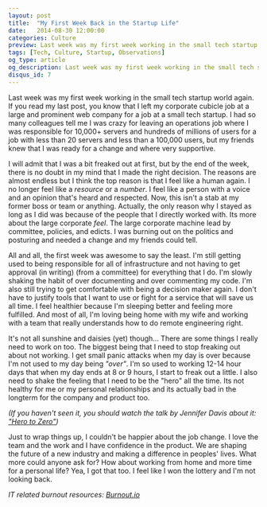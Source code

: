 ```yaml
---
layout: post
title:  "My First Week Back in the Startup Life"
date:   2014-08-30 12:00:00
categories: Culture
preview: Last week was my first week working in the small tech startup world again. If you read my last post, you know that I left my corporate cubicle job at a large and prominent web company for a job at a small tech startup
tags: [Tech, Culture, Startup, Observations]
og_type: article
og_description: Last week was my first week working in the small tech startup world again. If you read my last post, you know that I left my corporate cubicle job at a large and prominent web company for a job at a small tech startup.
disqus_id: 7
---
```


Last week was my first week working in the small tech startup world again. If you read my last post, you know that I left my corporate cubicle job at a large and prominent web company for a job at a small tech startup. I had so many colleagues tell me I was crazy for leaving an operations job where I was responsible for 10,000+ servers and hundreds of millions of users for a job with less than 20 servers and less than a 100,000 users, but my friends knew that I was ready for a change and where very supportive. 

I will admit that I was a bit freaked out at first, but by the end of the week, there is no doubt in my mind that I made the right decision. The reasons are almost endless but I think the top reason is that I feel like a human again. I no longer feel like a *resource* or a *number*. I feel like a person with a voice and an opinion that's heard and respected. Now, this isn't a stab at my former boss or team or anything. Actually, the only reason why I stayed as long as I did was because of the people that I directly worked with. Its more about the large corporate *feel*. The large corporate machine lead by committee, policies, and edicts. I was burning out on the politics and posturing and needed a change and my friends could tell.

All and all, the first week was awesome to say the least. I'm still getting used to being responsible for all of infrastructure and not having to get approval (in writing) (from a committee) for everything that I do. I'm slowly shaking the habit of over documenting and over commenting my code. I'm also still trying to get comfortable with being a decision maker again. I don't have to justify tools that I want to use or fight for a service that will save us all time. I feel healthier because I'm sleeping better and feeling more fulfilled. And most of all, I'm loving being home with my wife and working with a team that really understands how to do remote engineering right.

It's not all sunshine and daisies (yet) though... There are some things I really need to work on too. The biggest being that I need to stop freaking out about not working. I get small panic attacks when my day is over because I'm not used to my day being *"over"*. I'm so used to working 12-14 hour days that when my day ends at 8 or 9 hours, I start to freak out a little. I also need to shake the feeling that I need to be the "hero" all the time. Its not healthy for me or my personal relationships and its actually bad in the longterm for the company and product too.

*(If you haven't seen it, you should watch the talk by Jennifer Davis about it: ["Hero to Zero"](http://new.livestream.com/devopsdaysorg/events/3044568/videos/52394934?time=260))*

Just to wrap things up, I couldn't be happier about the job change. I love the team and the work and I have confidence in the product. We are shaping the future of a new industry and making a difference in peoples' lives. What more could anyone ask for? How about working from home and more time for a personal life? Yea, I got that too. I feel like I won the lottery and I'm not looking back.

*IT related burnout resources: [Burnout.io](http://burnout.io/)*

